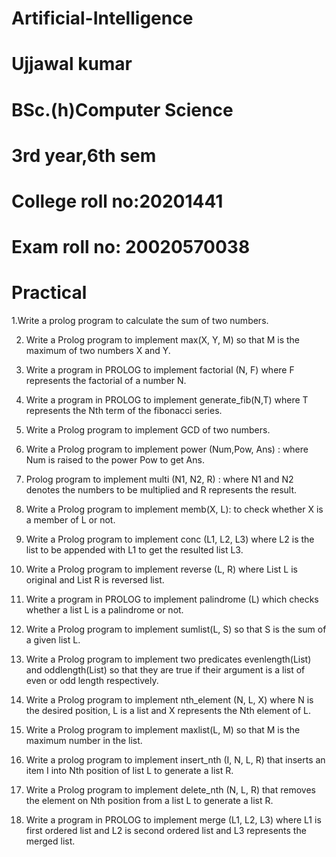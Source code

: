 # Artificial-Intelligence
# Ujjawal kumar
# BSc.(h)Computer Science
# 3rd year,6th sem
# College roll no:20201441
# Exam roll no: 20020570038
# Practical
1.Write a prolog program to calculate the sum of two numbers.

2. Write a Prolog program to implement max(X, Y, M) so that M is the maximum of two
numbers X and Y.

3. Write a program in PROLOG to implement factorial (N, F) where F represents the
factorial of a number N.

4. Write a program in PROLOG to implement generate_fib(N,T) where T represents the Nth
term of the fibonacci series.

5. Write a Prolog program to implement GCD of two numbers.

6. Write a Prolog program to implement power (Num,Pow, Ans) : where Num is raised to
the power Pow to get Ans.

7. Prolog program to implement multi (N1, N2, R) : where N1 and N2 denotes the numbers
to be multiplied and R represents the result.

8. Write a Prolog program to implement memb(X, L): to check whether X is a member of L
or not.

9. Write a Prolog program to implement conc (L1, L2, L3) where L2 is the list to be
appended with L1 to get the resulted list L3.

10. Write a Prolog program to implement reverse (L, R) where List L is original and List R is
reversed list.

11. Write a program in PROLOG to implement palindrome (L) which checks whether a list L
is a palindrome or not.

12. Write a Prolog program to implement sumlist(L, S) so that S is the sum of a given list L.

13. Write a Prolog program to implement two predicates evenlength(List) and
oddlength(List) so that they are true if their argument is a list of even or odd length
respectively.

14. Write a Prolog program to implement nth_element (N, L, X) where N is the desired
position, L is a list and X represents the Nth element of L.

15. Write a Prolog program to implement maxlist(L, M) so that M is the maximum number in
the list.

16. Write a prolog program to implement insert_nth (I, N, L, R) that inserts an item I into Nth
position of list L to generate a list R.

17. Write a Prolog program to implement delete_nth (N, L, R) that removes the element on
Nth position from a list L to generate a list R.

18. Write a program in PROLOG to implement merge (L1, L2, L3) where L1 is first ordered
list and L2 is second ordered list and L3 represents the merged list.
